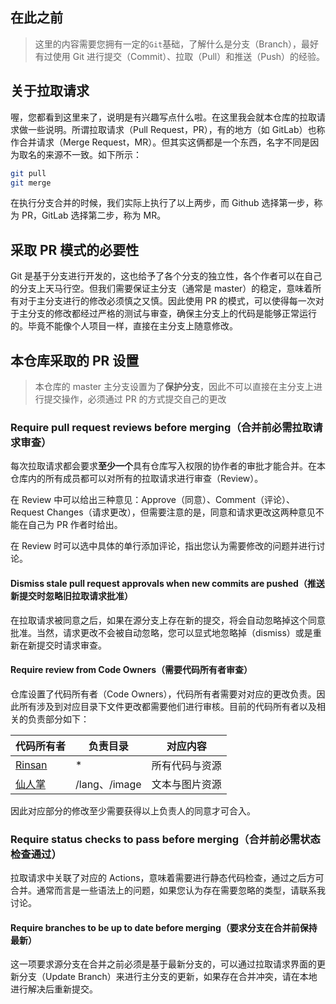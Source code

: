 ## 在此之前
> 这里的内容需要您拥有一定的`Git`基础，了解什么是分支（Branch），最好有过使用 Git 进行提交（Commit）、拉取（Pull）和推送（Push）的经验。

## 关于拉取请求
喔，您都看到这里来了，说明是有兴趣写点什么啦。在这里我会就本仓库的拉取请求做一些说明。所谓拉取请求（Pull Request，PR），有的地方（如 GitLab）也称作合并请求（Merge Request，MR）。但其实这俩都是一个东西，名字不同是因为取名的来源不一致。如下所示：
```bash
git pull
git merge
```
在执行分支合并的时候，我们实际上执行了以上两步，而 Github 选择第一步，称为 PR，GitLab 选择第二步，称为 MR。

## 采取 PR 模式的必要性
Git 是基于分支进行开发的，这也给予了各个分支的独立性，各个作者可以在自己的分支上天马行空。但我们需要保证主分支（通常是 master）的稳定，意味着所有对于主分支进行的修改必须慎之又慎。因此使用 PR 的模式，可以使得每一次对于主分支的修改都经过严格的测试与审查，确保主分支上的代码是能够正常运行的。毕竟不能像个人项目一样，直接在主分支上随意修改。

## 本仓库采取的 PR 设置
> 本仓库的 master 主分支设置为了**保护分支**，因此不可以直接在主分支上进行提交操作，必须通过 PR 的方式提交自己的更改

### Require pull request reviews before merging（合并前必需拉取请求审查）
每次拉取请求都会要求**至少一个**具有仓库写入权限的协作者的审批才能合并。在本仓库内的所有成员都可以对所有的拉取请求进行审查（Review）。

在 Review 中可以给出三种意见：Approve（同意）、Comment（评论）、Request Changes（请求更改），但需要注意的是，同意和请求更改这两种意见不能在自己为 PR 作者时给出。

在 Review 时可以选中具体的单行添加评论，指出您认为需要修改的问题并进行讨论。
#### Dismiss stale pull request approvals when new commits are pushed（推送新提交时忽略旧拉取请求批准）
在拉取请求被同意之后，如果在源分支上存在新的提交，将会自动忽略掉这个同意批准。当然，请求更改不会被自动忽略，您可以显式地忽略掉（dismiss）或是重新在新提交时请求审查。

#### Require review from Code Owners（需要代码所有者审查）
仓库设置了代码所有者（Code Owners），代码所有者需要对对应的更改负责。因此所有涉及到对应目录下文件更改都需要他们进行审核。目前的代码所有者以及相关的负责部分如下：

|代码所有者|负责目录|对应内容|
|--|--|--|
|[Rinsan](https://github.com/DZDcyj)|*|所有代码与资源|
|[仙人掌](https://github.com/Cactusssssssss)|/lang、/image|文本与图片资源|

因此对应部分的修改至少需要获得以上负责人的同意才可合入。

### Require status checks to pass before merging（合并前必需状态检查通过）
拉取请求中关联了对应的 Actions，意味着需要进行静态代码检查，通过之后方可合并。通常而言是一些语法上的问题，如果您认为存在需要忽略的类型，请联系我讨论。

#### Require branches to be up to date before merging（要求分支在合并前保持最新）
这一项要求源分支在合并之前必须是基于最新分支的，可以通过拉取请求界面的更新分支（Update Branch）来进行主分支的更新，如果存在合并冲突，请在本地进行解决后重新提交。
